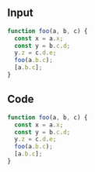 
## Input

```javascript
function foo(a, b, c) {
  const x = a.x;
  const y = b.c.d;
  y.z = c.d.e;
  foo(a.b.c);
  [a.b.c];
}

```

## Code

```javascript
function foo(a, b, c) {
  const x = a.x;
  const y = b.c.d;
  y.z = c.d.e;
  foo(a.b.c);
  [a.b.c];
}

```
      